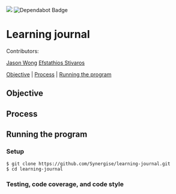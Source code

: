 <a href="https://codeclimate.com/github/Synergise/learning-journal/maintainability"><img src="https://api.codeclimate.com/v1/badges/56dba4010aa27a6aa01f/maintainability" /></a>
<img src="https://flat.badgen.net/dependabot/Synergise/learning-journal?icon=dependabot" alt="Dependabot Badge" />

# Learning journal

Contributors:

[Jason Wong](https://github.com/jasylwong/)
[Efstathios Stivaros](https://github.com/Stivaros)

[Objective](#Objective) | [Process](#process) | [Running the program](#running_the_program)

## Objective

## Process

## <a name="running_the_program">Running the program</a>

### Setup
```
$ git clone https://github.com/Synergise/learning-journal.git
$ cd learning-journal
```

### Testing, code coverage, and code style
```

```


